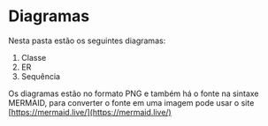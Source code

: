 # Diagramas

Nesta pasta estão os seguintes diagramas:
1. Classe
2. ER
3. Sequência

Os diagramas estão no formato PNG e também há o fonte na sintaxe MERMAID, para converter o fonte em uma imagem pode usar o site [https://mermaid.live/](https://mermaid.live/)